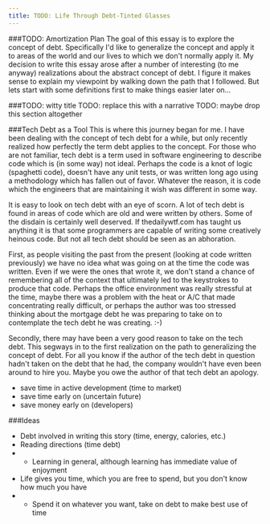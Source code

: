 ```yaml
---
title: TODO: Life Through Debt-Tinted Glasses
---
```


###TODO: Amortization Plan
The goal of this essay is to explore the concept of debt.  Specifically I'd like to generalize the concept and apply it to areas of the world and our lives to which we don't normally apply it.  My decision to write this essay arose after a number of interesting (to me anyway) realizations about the abstract concept of debt.  I figure it makes sense to explain my viewpoint by walking down the path that I followed.  But lets start with some definitions first to make things easier later on...

###TODO: witty title
TODO: replace this with a narrative
TODO: maybe drop this section altogether

###Tech Debt as a Tool
This is where this journey began for me.  I have been dealing with the concept of tech debt for a while, but only recently realized how perfectly the term debt applies to the concept.  For those who are not familiar, tech debt is a term used in software engineering to describe code which is (in some way) not ideal.  Perhaps the code is a knot of logic (spaghetti code), doesn't have any unit tests, or was written long ago using a methodology which has fallen out of favor.  Whatever the reason, it is code which the engineers that are maintaining it wish was different in some way.

It is easy to look on tech debt with an eye of scorn.  A lot of tech debt is found in areas of code which are old and were written by others.  Some of the disdain is certainly well deserved.  If thedailywtf.com has taught us anything it is that some programmers are capable of writing some creatively heinous code.  But not all tech debt should be seen as an abhoration.

First, as people visiting the past from the present (looking at code written previously) we have no idea what was going on at the time the code was written.  Even if we were the ones that wrote it, we don't stand a chance of remembering all of the context that ultimately led to the keystrokes to produce that code.  Perhaps the office environment was really stressful at the time, maybe there was a problem with the heat or A/C that made concentrating really difficult, or perhaps the author was too stressed thinking about the mortgage debt he was preparing to take on to contemplate the tech debt he was creating.  :-)

Secondly, there may have been a very good reason to take on the tech debt.  This segways in to the first realization on the path to generalizing the concept of debt.
For all you know if the author of the tech debt in question hadn't taken on the debt that he had, the company wouldn't have even been around to hire you.  Maybe you owe the author of that tech debt an apology.

* save time in active development (time to market)
* save time early on (uncertain future)
* save money early on (developers)


###Ideas
* Debt involved in writing this story (time, energy, calories, etc.)
* Reading directions (time debt)
* * Learning in general, although learning has immediate value of enjoyment
* Life gives you time, which you are free to spend, but you don't know how much you have
* * Spend it on whatever you want, take on debt to make best use of time
